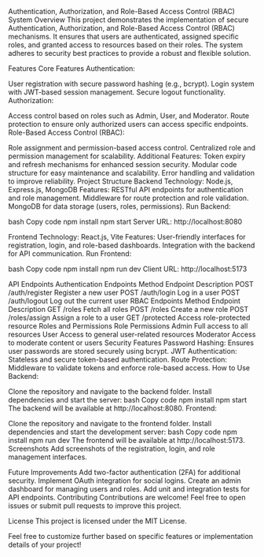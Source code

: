 Authentication, Authorization, and Role-Based Access Control (RBAC) System
Overview
This project demonstrates the implementation of secure Authentication, Authorization, and Role-Based Access Control (RBAC) mechanisms. It ensures that users are authenticated, assigned specific roles, and granted access to resources based on their roles. The system adheres to security best practices to provide a robust and flexible solution.

Features
Core Features
Authentication:

User registration with secure password hashing (e.g., bcrypt).
Login system with JWT-based session management.
Secure logout functionality.
Authorization:

Access control based on roles such as Admin, User, and Moderator.
Route protection to ensure only authorized users can access specific endpoints.
Role-Based Access Control (RBAC):

Role assignment and permission-based access control.
Centralized role and permission management for scalability.
Additional Features:
Token expiry and refresh mechanisms for enhanced session security.
Modular code structure for easy maintenance and scalability.
Error handling and validation to improve reliability.
Project Structure
Backend
Technology: Node.js, Express.js, MongoDB
Features:
RESTful API endpoints for authentication and role management.
Middleware for route protection and role validation.
MongoDB for data storage (users, roles, permissions).
Run Backend:

bash
Copy code
npm install
npm start
Server URL:
http://localhost:8080

Frontend
Technology: React.js, Vite
Features:
User-friendly interfaces for registration, login, and role-based dashboards.
Integration with the backend for API communication.
Run Frontend:

bash
Copy code
npm install
npm run dev
Client URL:
http://localhost:5173

API Endpoints
Authentication Endpoints
Method	Endpoint	Description
POST	/auth/register	Register a new user
POST	/auth/login	Log in a user
POST	/auth/logout	Log out the current user
RBAC Endpoints
Method	Endpoint	Description
GET	/roles	Fetch all roles
POST	/roles	Create a new role
POST	/roles/assign	Assign a role to a user
GET	/protected	Access role-protected resource
Roles and Permissions
Role	Permissions
Admin	Full access to all resources
User	Access to general user-related resources
Moderator	Access to moderate content or users
Security Features
Password Hashing: Ensures user passwords are stored securely using bcrypt.
JWT Authentication: Stateless and secure token-based authentication.
Route Protection: Middleware to validate tokens and enforce role-based access.
How to Use
Backend:

Clone the repository and navigate to the backend folder.
Install dependencies and start the server:
bash
Copy code
npm install
npm start
The backend will be available at http://localhost:8080.
Frontend:

Clone the repository and navigate to the frontend folder.
Install dependencies and start the development server:
bash
Copy code
npm install
npm run dev
The frontend will be available at http://localhost:5173.
Screenshots
Add screenshots of the registration, login, and role management interfaces.

Future Improvements
Add two-factor authentication (2FA) for additional security.
Implement OAuth integration for social logins.
Create an admin dashboard for managing users and roles.
Add unit and integration tests for API endpoints.
Contributing
Contributions are welcome! Feel free to open issues or submit pull requests to improve this project.

License
This project is licensed under the MIT License.

Feel free to customize further based on specific features or implementation details of your project!
